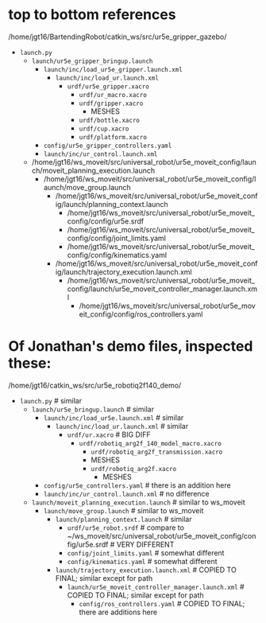 # top to bottom references
/home/jgt16/BartendingRobot/catkin_ws/src/ur5e_gripper_gazebo/
- `launch.py`
    - `launch/ur5e_gripper_bringup.launch`
        - `launch/inc/load_ur5e_gripper.launch.xml`
            - `launch/inc/load_ur.launch.xml`
                - `urdf/ur5e_gripper.xacro`
                    - `urdf/ur_macro.xacro`
                    - `urdf/gripper.xacro`
                        - MESHES
                    - `urdf/bottle.xacro`
                    - `urdf/cup.xacro`
                    - `urdf/platform.xacro`
        - `config/ur5e_gripper_controllers.yaml`
        - `launch/inc/ur_control.launch.xml`
    - /home/jgt16/ws_moveit/src/universal_robot/ur5e_moveit_config/launch/moveit_planning_execution.launch
        - /home/jgt16/ws_moveit/src/universal_robot/ur5e_moveit_config/launch/move_group.launch
            - /home/jgt16/ws_moveit/src/universal_robot/ur5e_moveit_config/launch/planning_context.launch
                - /home/jgt16/ws_moveit/src/universal_robot/ur5e_moveit_config/config/ur5e.srdf
                - /home/jgt16/ws_moveit/src/universal_robot/ur5e_moveit_config/config/joint_limits.yaml
                - /home/jgt16/ws_moveit/src/universal_robot/ur5e_moveit_config/config/kinematics.yaml
            - /home/jgt16/ws_moveit/src/universal_robot/ur5e_moveit_config/launch/trajectory_execution.launch.xml
                - /home/jgt16/ws_moveit/src/universal_robot/ur5e_moveit_config/launch/ur5e_moveit_controller_manager.launch.xml
                    - /home/jgt16/ws_moveit/src/universal_robot/ur5e_moveit_config/config/ros_controllers.yaml


# Of Jonathan's demo files, inspected these:
/home/jgt16/catkin_ws/src/ur5e_robotiq2f140_demo/
- `launch.py` # similar
    - `launch/ur5e_bringup.launch` # similar
        - `launch/inc/load_ur5e.launch.xml` # similar
            - `launch/inc/load_ur.launch.xml` # similar
                - `urdf/ur.xacro` # BIG DIFF
                    - `urdf/robotiq_arg2f_140_model_macro.xacro`
                        - `urdf/robotiq_arg2f_transmission.xacro`
                        - MESHES
                        - `urdf/robotiq_arg2f.xacro`
                            - MESHES
        - `config/ur5e_controllers.yaml` # there is an addition here
        - `launch/inc/ur_control.launch.xml` # no difference  
    - `launch/moveit_planning_execution.launch` # similar to ws_moveit
        - `launch/move_group.launch` # similar to ws_moveit
            - `launch/planning_context.launch` # similar
                - `urdf/ur5e_robot.srdf` # compare to ~/ws_moveit/src/universal_robot/ur5e_moveit_config/config/ur5e.srdf # VERY DIFFERENT
                - `config/joint_limits.yaml` # somewhat different
                - `config/kinematics.yaml` # somewhat different
            - `launch/trajectory_execution.launch.xml` # COPIED TO FINAL; similar except for path
                - `launch/ur5e_moveit_controller_manager.launch.xml` # COPIED TO FINAL; similar except for path
                    - `config/ros_controllers.yaml` # COPIED TO FINAL; there are additions here